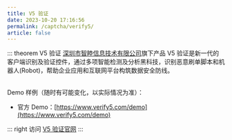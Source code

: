 ```yaml
---
title: V5 验证
date: 2023-10-20 17:16:56
permalink: /captcha/verify5/
article: false
---
```


::: theorem V5 验证
[深圳市智睦信息技术有限公司](https://www.tianyancha.com/company/2342592292)旗下产品 V5 验证是新一代的客户端识别及验证控件，通过多项智能检测及分析黑科技，识别恶意刷单脚本和机器人(Robot)，帮助企业应用和互联网平台构筑数据安全防线。

<br>
Demo 样例（随时有可能变化，以实际情况为准）：
<br>

- 官方 Demo：[https://www.verify5.com/demo](https://www.verify5.com/demo)

::: right
访问 [V5 验证官网](https://www.verify5.com/)
:::

<br>

<captcha-verify5></captcha-verify5>

<!-- <style>
    h1 span {
        font-family: -apple-system, BlinkMacSystemFont, "Segoe UI", Roboto, Oxygen, Ubuntu, Cantarell, "Fira Sans", "Droid Sans", "Helvetica Neue", sans-serif;
        font-weight: normal;    
    }
    .verify5-submit {
        background: #347eff;
        border-radius: 4px;
        margin: 20px 0;
        display: inline-block;
        width: 300px;
        height: 50px;
        box-sizing: border-box;
        border: 1px solid #ccc;
        color: #fff;
        cursor: pointer;
        font-size: 14px;
        line-height: 49px;
    }
    .verify5-submit:hover {
        background: #1A73E8;
    }
    .verify5-input {
        display: inline-block;
        width: 300px;
        padding: 12px;
        border: 1px solid #d1d6e0;
        background-color: #fff;
        position: relative;
        cursor: pointer;
        -webkit-box-sizing: border-box;
        box-sizing: border-box;
        border-radius: 3px;
        color: #292f3a;
        font-size: 14px;
        line-height: 20px;
    }
    .v5-validation-btn, .v5-validation-btn-ing, .v5-validation-btn-success {
        margin: 0 auto;
        width: 300px !important;
        margin-bottom: 0 !important;
    }
</style>
<div style="text-align: center;">
    <h1>V5 验证 Demo <Badge text="场景：登录/注册/表单/外挂防护丨限额：2QPS" type="tip" vertical="top"/></h1>
    <br>
    <div>
        <input type="text" :placeholder="'\ue614 请输入账号'" id="username" maxlength="" class="iconfont verify5-input">
    </div>
    <br>
    <div>
        <input type="text" :placeholder="'\ue69c 请输入密码'" id="password" maxlength="" class="iconfont verify5-input">
    </div>
    <br>
    <div v5-config="{ name:'login-v5', host:'freetvks2vi2.verify5.com', token:'6b5d4b45db0b4153b5050448143afcb2' }" ></div>
    <input class="verify5-submit" id="submit" type="submit" value="立即登录">
</div>
<script src="https://s.verify5.com/assets/latest/v5.js" type="text/javascript"></script>
<script>
// 这 V5 验证真的太拉了，接入代码一点儿都不人性化
$(document).ready(function () {
     if(location.href.indexOf('#reloaded') == -1){
         location.href = location.href + '#reloaded';
         location.reload();
     }
});
$('#submit').click(function () {
    var verifyId = document.getElementsByName('login-v5')[0].value;
    if (!verifyId) {
       return alert('请先完成验证！');
    } else {
        $.ajax({
            type: 'post',
            url: 'https://api.spiderapi.cn/verify5/login',
            data: {
                username: $('#username').val(),
                password: $('#password').val(),
                host: 'freetvks2vi2.verify5.com',
                token: '6b5d4b45db0b4153b5050448143afcb2',
                timestamp: new Date().getTime(),
                verifyId: verifyId
            },
            dataType:'json',
            success: function (data) {
                if (data.success) {
                    alert('登录成功！');
                    location.reload();
                } else {
                    alert('登录失败，请重新验证！');
                }
            }
        });
    }
})
</script> -->

